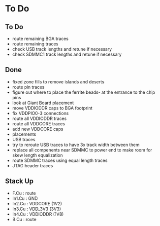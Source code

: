 # To Do

## To Do

- route remaining BGA traces
- route remaining traces
- check USB track lengths and retune if necessary
- check SDMMC1 track lengths and retune if necessary

## Done

- fixed zone fills to remove islands and deserts
- route pin traces
- figure out where to place the ferrite beads- at the entrance to the chip pins
 - look at Giant Board placement
- move VDDIODDR caps to BGA footprint
- fix VDDPIO0-3 connections 
- route all VDDIODDR traces
- route all VDDCORE traces
- add new VDDCORE caps
- placements
- USB traces
- try to reroute USB traces to have 3x track width between them
- replace all compenents near SDMMC to power end to make room for skew length equalization
- route SDMMC traces using equal length traces
- JTAG header traces

## Stack Up

- F.Cu   : route
- In1.Cu : GND
- In2.Cu : VDDCORE (1V2)
- In3.Cu : VDD_3V3 (3V3)
- In4.Cu : VDDIODDR (1V8)
- B.Cu   : route
